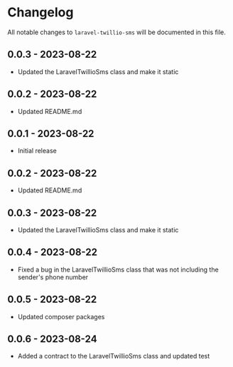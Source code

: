 # Changelog

All notable changes to `laravel-twillio-sms` will be documented in this file.

## 0.0.3 - 2023-08-22

- Updated the LaravelTwillioSms class and make it static

## 0.0.2 - 2023-08-22

- Updated README.md

## 0.0.1 - 2023-08-22

- Initial release

## 0.0.2 - 2023-08-22

- Updated README.md

## 0.0.3 - 2023-08-22

- Updated the LaravelTwillioSms class and make it static

## 0.0.4 - 2023-08-22

- Fixed a bug in the LaravelTwillioSms class that was not including the sender's phone number

## 0.0.5 - 2023-08-22

- Updated composer packages

## 0.0.6 - 2023-08-24

- Added a contract to the LaravelTwillioSms class and updated test
